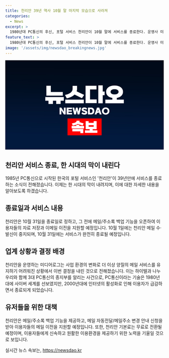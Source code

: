 ```yaml
---
title: 천리안 39년 역사 10월 말 마지막 모습으로 사라져
categories:
  - News
excerpt: >
  1980년대 PC통신의 후신, 포털 서비스 천리안이 10월 말에 서비스를 종료한다. 운영사 미디어로그는 메일 서비스 유지 어려워 결정을 내렸고, 사용자들은 백업 기능과 메일 이전을 지원받을 수 있다. 또한, 10월 31일을 기점으로 서비스가 완전히 종료되며, 39년만에 추억 속으로 사라지게 된다. PC통신의 3대 서비스 중 하나로, 1980년대에는 국내의 사이버 세계를 이끌었지만, 인터넷의 활성화로 인해 이용자가 감소하면서 명성을 되찾지 못했다.
feature_text: >
  1980년대 PC통신의 후신, 포털 서비스 천리안이 10월 말에 서비스를 종료한다. 운영사 미디어로그는 메일 서비스 유지 어려워 결정을 내렸고, 사용자들은 백업 기능과 메일 이전을 지원받을 수 있다. 또한, 10월 31일을 기점으로 서비스가 완전히 종료되며, 39년만에 추억 속으로 사라지게 된다. PC통신의 3대 서비스 중 하나로, 1980년대에는 국내의 사이버 세계를 이끌었지만, 인터넷의 활성화로 인해 이용자가 감소하면서 명성을 되찾지 못했다.
image: '/assets/img/newsdao_breakingnews.jpg'
---
```


<p><img src="/assets/img/newsdao_breakingnews.jpg" alt="bookingtag 속보" /></p>

<h2 data-ke-size="size26">천리안 서비스 종료, 한 시대의 막이 내린다</h2>

<p data-ke-size="size16">1985년 PC통신으로 시작된 한국의 포털 서비스인 '천리안'이 39년만에 서비스를 종료하는 소식이 전해졌습니다. 이제는 한 시대의 막이 내려지며, 이에 대한 자세한 내용을 알아보도록 하겠습니다.</p>

<h2 data-ke-size="size26">종료일과 서비스 내용</h2>

<p data-ke-size="size16">천리안은 10월 31일을 종료일로 정하고, 그 전에 메일/주소록 백업 기능을 오픈하여 이용자들의 자료 저장과 이메일 이전을 지원할 예정입니다. 10월 1일에는 천리안 메일 수·발신이 중지되며, 10월 31일에는 서비스가 완전히 종료될 예정입니다.</p>

<h2 data-ke-size="size26">업계 상황과 결정 배경</h2>

<p data-ke-size="size16">천리안을 운영하는 미디어로그는 사업 환경의 변화로 더 이상 양질의 메일 서비스를 유지하기 어려워진 상황에서 이번 결정을 내린 것으로 전해졌습니다. 이는 하이텔과 나누우리와 함께 3대 PC통신의 종지부를 알리는 사건으로, PC통신이라는 기술은 1980년대에 사이버 세계를 선보였지만, 2000년대에 인터넷의 활성화로 인해 이용자가 급감하면서 종료되게 되었습니다.</p>

<h2 data-ke-size="size26">유저들을 위한 대책</h2>

<p data-ke-size="size16">천리안은 메일/주소록 백업 기능을 제공하고, 메일 자동전달/메일주소 변경 안내 신청을 받아 이용자들의 메일 이전을 지원할 예정입니다. 또한, 천리안 기본료는 무료로 전환될 예정이며, 이용자들에게 신속하고 원활한 이용환경을 제공하기 위한 노력을 기울일 것으로 보입니다.</p>
실시간 뉴스 속보는, <a href="https://newsdao.kr" rel="dofollow">https://newsdao.kr</a>



